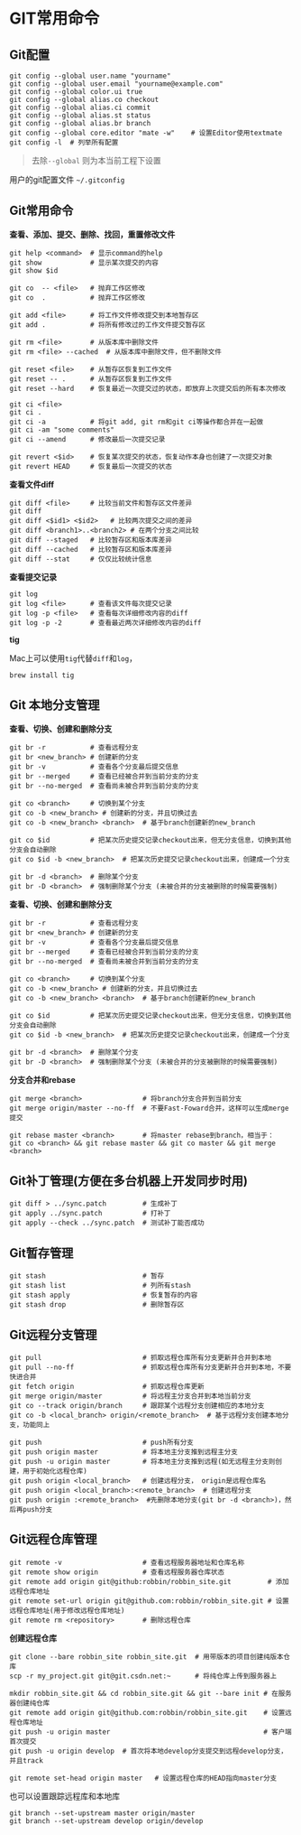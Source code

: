 GIT常用命令
==========

Git配置
------

	git config --global user.name "yourname"
	git config --global user.email "yourname@example.com"
	git config --global color.ui true
	git config --global alias.co checkout
	git config --global alias.ci commit
	git config --global alias.st status
	git config --global alias.br branch
	git config --global core.editor "mate -w"    # 设置Editor使用textmate
	git config -l  # 列举所有配置

> 去除`--global` 则为本当前工程下设置

用户的git配置文件 `~/.gitconfig`


Git常用命令
----------

**查看、添加、提交、删除、找回，重置修改文件**

	git help <command>  # 显示command的help
	git show            # 显示某次提交的内容
	git show $id

	git co  -- <file>   # 抛弃工作区修改
	git co  .           # 抛弃工作区修改

	git add <file>      # 将工作文件修改提交到本地暂存区
	git add .           # 将所有修改过的工作文件提交暂存区

	git rm <file>       # 从版本库中删除文件
	git rm <file> --cached  # 从版本库中删除文件，但不删除文件

	git reset <file>    # 从暂存区恢复到工作文件
	git reset -- .      # 从暂存区恢复到工作文件
	git reset --hard    # 恢复最近一次提交过的状态，即放弃上次提交后的所有本次修改

	git ci <file>
	git ci .
	git ci -a           # 将git add, git rm和git ci等操作都合并在一起做
	git ci -am "some comments"
	git ci --amend      # 修改最后一次提交记录

	git revert <$id>    # 恢复某次提交的状态，恢复动作本身也创建了一次提交对象
	git revert HEAD     # 恢复最后一次提交的状态


**查看文件diff**

	git diff <file>     # 比较当前文件和暂存区文件差异
	git diff
	git diff <$id1> <$id2>   # 比较两次提交之间的差异
	git diff <branch1>..<branch2> # 在两个分支之间比较 
	git diff --staged   # 比较暂存区和版本库差异
	git diff --cached   # 比较暂存区和版本库差异
	git diff --stat     # 仅仅比较统计信息


**查看提交记录**

	git log
	git log <file>      # 查看该文件每次提交记录
	git log -p <file>   # 查看每次详细修改内容的diff
	git log -p -2       # 查看最近两次详细修改内容的diff


**tig**

Mac上可以使用`tig`代替`diff`和`log`，

	brew install tig


Git 本地分支管理
--------------

**查看、切换、创建和删除分支**

	git br -r           # 查看远程分支
	git br <new_branch> # 创建新的分支
	git br -v           # 查看各个分支最后提交信息
	git br --merged     # 查看已经被合并到当前分支的分支
	git br --no-merged  # 查看尚未被合并到当前分支的分支

	git co <branch>     # 切换到某个分支
	git co -b <new_branch> # 创建新的分支，并且切换过去
	git co -b <new_branch> <branch>  # 基于branch创建新的new_branch

	git co $id          # 把某次历史提交记录checkout出来，但无分支信息，切换到其他分支会自动删除
	git co $id -b <new_branch>  # 把某次历史提交记录checkout出来，创建成一个分支

	git br -d <branch>  # 删除某个分支
	git br -D <branch>  # 强制删除某个分支 (未被合并的分支被删除的时候需要强制)


**查看、切换、创建和删除分支**

	git br -r           # 查看远程分支
	git br <new_branch> # 创建新的分支
	git br -v           # 查看各个分支最后提交信息
	git br --merged     # 查看已经被合并到当前分支的分支
	git br --no-merged  # 查看尚未被合并到当前分支的分支

	git co <branch>     # 切换到某个分支
	git co -b <new_branch> # 创建新的分支，并且切换过去
	git co -b <new_branch> <branch>  # 基于branch创建新的new_branch

	git co $id          # 把某次历史提交记录checkout出来，但无分支信息，切换到其他分支会自动删除
	git co $id -b <new_branch>  # 把某次历史提交记录checkout出来，创建成一个分支

	git br -d <branch>  # 删除某个分支
	git br -D <branch>  # 强制删除某个分支 (未被合并的分支被删除的时候需要强制)


**分支合并和rebase**

	git merge <branch>               # 将branch分支合并到当前分支
	git merge origin/master --no-ff  # 不要Fast-Foward合并，这样可以生成merge提交

	git rebase master <branch>       # 将master rebase到branch，相当于：
	git co <branch> && git rebase master && git co master && git merge <branch>


Git补丁管理(方便在多台机器上开发同步时用)
-----------------------------------

	git diff > ../sync.patch         # 生成补丁
	git apply ../sync.patch          # 打补丁
	git apply --check ../sync.patch  # 测试补丁能否成功


Git暂存管理
----------

	git stash                        # 暂存
	git stash list                   # 列所有stash
	git stash apply                  # 恢复暂存的内容
	git stash drop                   # 删除暂存区


Git远程分支管理
-------------

	git pull                         # 抓取远程仓库所有分支更新并合并到本地
	git pull --no-ff                 # 抓取远程仓库所有分支更新并合并到本地，不要快进合并
	git fetch origin                 # 抓取远程仓库更新
	git merge origin/master          # 将远程主分支合并到本地当前分支
	git co --track origin/branch     # 跟踪某个远程分支创建相应的本地分支
	git co -b <local_branch> origin/<remote_branch>  # 基于远程分支创建本地分支，功能同上

	git push                         # push所有分支
	git push origin master           # 将本地主分支推到远程主分支
	git push -u origin master        # 将本地主分支推到远程(如无远程主分支则创建，用于初始化远程仓库)
	git push origin <local_branch>   # 创建远程分支， origin是远程仓库名
	git push origin <local_branch>:<remote_branch>  # 创建远程分支
	git push origin :<remote_branch>  #先删除本地分支(git br -d <branch>)，然后再push分支


Git远程仓库管理
-------------

	git remote -v                    # 查看远程服务器地址和仓库名称
	git remote show origin           # 查看远程服务器仓库状态
	git remote add origin git@github:robbin/robbin_site.git         # 添加远程仓库地址
	git remote set-url origin git@github.com:robbin/robbin_site.git # 设置远程仓库地址(用于修改远程仓库地址)
	git remote rm <repository>       # 删除远程仓库


**创建远程仓库**

	git clone --bare robbin_site robbin_site.git  # 用带版本的项目创建纯版本仓库
	scp -r my_project.git git@git.csdn.net:~      # 将纯仓库上传到服务器上

	mkdir robbin_site.git && cd robbin_site.git && git --bare init # 在服务器创建纯仓库
	git remote add origin git@github.com:robbin/robbin_site.git    # 设置远程仓库地址
	git push -u origin master                                      # 客户端首次提交
	git push -u origin develop  # 首次将本地develop分支提交到远程develop分支，并且track

	git remote set-head origin master   # 设置远程仓库的HEAD指向master分支

也可以设置跟踪远程库和本地库

	git branch --set-upstream master origin/master
	git branch --set-upstream develop origin/develop

